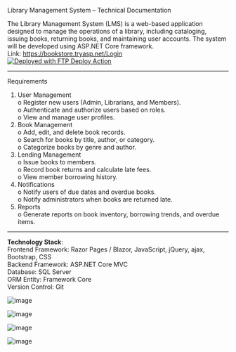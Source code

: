 
Library Management System – Technical Documentation

The Library Management System (LMS) is a web-based application designed to manage the operations of a library, including cataloging, issuing books, returning books, and maintaining user accounts. The system will be developed using ASP.NET Core framework.
<br>
Link: https://bookstore.tryasp.net/Login <br/>
[<img alt="Deployed with FTP Deploy Action" src="https://img.shields.io/badge/Deployed With-FTP DEPLOY ACTION-%3CCOLOR%3E?style=for-the-badge&color=0077b6">](https://github.com/SamKirkland/FTP-Deploy-Action)
________________________________________ 

Requirements <br>
1.  User Management<br>
    o Register new users (Admin, Librarians, and Members).<br>
    o Authenticate and authorize users based on roles.<br>
    o View and manage user profiles.<br>
2.  Book Management<br>
    o Add, edit, and delete book records.<br>
    o Search for books by title, author, or category.<br>
    o Categorize books by genre and author.<br>
3.  Lending Management<br>
    o Issue books to members.<br>
    o Record book returns and calculate late fees.<br>
    o View member borrowing history.<br>
4.  Notifications<br>
    o Notify users of due dates and overdue books.<br>
    o Notify administrators when books are returned late.<br>
5.  Reports<br>
    o Generate reports on book inventory, borrowing trends, and overdue items.<br>

________________________________________
**Technology Stack**: <br>
Frontend Framework: Razor Pages / Blazor, JavaScript, jQuery, ajax, Bootstrap, CSS <br>
Backend Framework: ASP.NET Core MVC <br>
Database: SQL Server <br>
ORM Entity: Framework Core <br>
Version Control: Git <br>

![image](https://github.com/user-attachments/assets/c93c02e5-3533-4945-81dc-0b669d47e73e)

![image](https://github.com/user-attachments/assets/93040583-b1a9-499b-a666-404014423fb8)

![image](https://github.com/user-attachments/assets/ba5dfd79-94f6-4bca-903e-df20bdcf0f6d)

![image](https://github.com/user-attachments/assets/878836f0-1048-4b7e-992f-1e09713b1df1)








